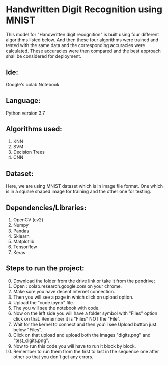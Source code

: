 # Handwritten Digit Recognition using MNIST
This model for "Handwritten digit recognition" is built using four different algorithms listed below. 
And then these four algorithms were trained and tested with the same data and the corresponding accuracies were calculated.
These accuracies were then compared and the best approach shall be considered for deployment.

Ide:
-------
Google's colab Notebook

Language:
--------------
Python version 3.7

Algorithms used:
-------------------------
1. KNN
2. SVM
3. Decision Trees
4. CNN


Dataset:
------------
Here, we are using MNIST dataset
which is in image file format. 
One which is in a square shaped image 
for training and the other one for testing.


Dependencies/Libraries:
-------------------------------------
1. OpenCV (cv2)
2. Numpy
3. Pandas
4. Sklearn
5. Matplotlib
6. Tensorflow
7. Keras


Steps to run the project:
-------------------------------------
0. Download the folder from the drive 
    link or take it from the pendrive;  
1. Open : colab.research.google.com
    on your chrome.
2. Make sure you have decent internet 
    connection. 
3. Then you will see a page in which click 
    on upload option.
4. Upload the "code.ipynb" file.
5. The you will see the notebook with code.
6. Now on the left side you will have a folder 
    symbol with "Files" option click on that.
    Remember it is "Files" NOT the "File".
7. Wait for the kernel to connect and then 
    you'll see Upload button just below "Files".
8. Click on that upload and upload both the 
    images "digits.png" and "test_digits.png".
9. Now to run this code you will have to run it block
    by block.
10. Remember to run them from the first to last 
    in the sequence one after other so that you 
    don't get any errors.



  
 
